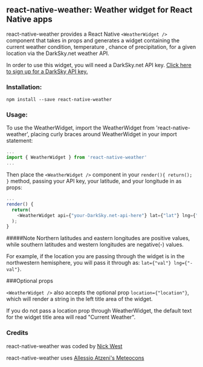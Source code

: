 ## react-native-weather: Weather widget for React Native apps

react-native-weather provides a React Native `<WeatherWidget />` component that takes in props and generates a widget containing the current weather condition, temperature , chance of precipitation, for a given location via the DarkSky.net weather API.

In order to use this widget, you will need a DarkSky.net API key.  [Click here to sign up for a DarkSky API key.](https://darksky.net/dev/ "DarkSky.net API Sign Up")

### Installation:

```
npm install --save react-native-weather
```

### Usage:

To use the WeatherWidget, import the WeatherWidget from 'react-native-weather', placing curly braces around WeatherWidget in your import statement:

```javascript
...
import { WeatherWidget } from 'react-native-weather'
...
```
Then place the `<WeatherWidget />` component in your `render(){ return(); }` method, passing your API key, your latitude, and your longitude in as props:

```javascript
...
render() {
  return(
    <WeatherWidget api={"your-DarkSky.net-api-here"} lat={"lat"} lng={"lng"} />
  );
}
```

#####Note
Northern latitudes and eastern longitudes are positive values, while southern latitudes and western longitudes are negative(-) values.

For example, if the location you are passing through the widget is in the northwestern hemisphere, you will pass it through as: `lat={"val"} lng={"-val"}`.

###Optional props

`<WeatherWidget />` also accepts the optional prop `location={"location"}`, which will render a string in the left title area of the widget.

If you do not pass a location prop through WeatherWidget, the default text for the widget title area will read "Current Weather".

### Credits

react-native-weather was coded by [Nick West](https://www.nickwest.io "NickWest.io")

react-native-weather uses [Allessio Atzeni's Meteocons](http://www.alessioatzeni.com/meteocons/ "Meteocons by Allessio Atzeni")
